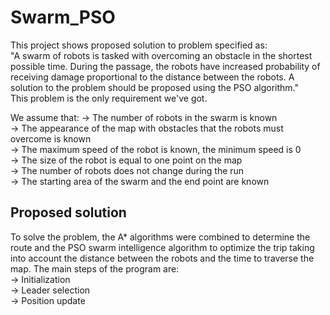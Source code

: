 # Swarm_PSO
This project shows proposed solution to problem specified as:  
"A swarm of robots is tasked with overcoming an obstacle in the shortest possible time. During the passage, the robots have increased probability of receiving damage proportional to the distance between the robots. A solution to the problem should be proposed using the PSO algorithm."  
This problem is the only requirement we've got.  
  
We assume that:
-> The number of robots in the swarm is known  
-> The appearance of the map with obstacles that the robots must overcome is known  
-> The maximum speed of the robot is known, the minimum speed is 0  
-> The size of the robot is equal to one point on the map  
-> The number of robots does not change during the run  
-> The starting area of the swarm and the end point are known  

## Proposed solution
To solve the problem, the A* algorithms were combined to determine the route and the PSO swarm intelligence algorithm to optimize the trip taking into account the distance between the robots and the time to traverse the map. 
The main steps of the program are:  
-> Initialization  
-> Leader selection  
-> Position update  
